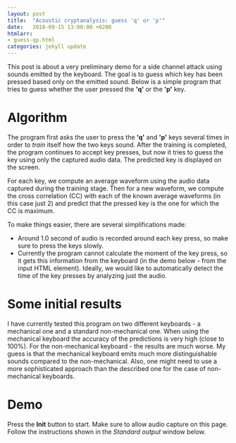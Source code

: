 ```yaml
---
layout: post
title:  "Acoustic cryptanalysis: guess 'q' or 'p'"
date:   2018-09-15 13:00:00 +0200
htmlarr:
- guess-qp.html
categories: jekyll update
---
```


This post is about a very preliminary demo for a side channel attack using sounds emitted by the keyboard.  The goal is
to guess which key has been pressed based only on the emitted sound. Below is a simple program that tries to guess
whether the user pressed the **'q'** or the **'p'** key.

<h1>Algorithm</h1>

The program first asks the user to press the **'q'** and **'p'** keys several times in order to *train* itself how the
two keys sound. After the training is completed, the program continues to accept key presses, but now it tries to guess
the key using only the captured audio data. The predicted key is displayed on the screen.

For each key, we compute an average waveform using the audio data captured during the training stage. Then for a new
waveform, we compute the cross correlation (CC) with each of the known average waveforms (in this case just 2) and
predict that the pressed key is the one for which the CC is maximum.

To make things easier, there are several simplifications made:

<ul>
<li>
Around 1.0 second of audio is recorded around each key press, so make sure to press the keys slowly.
</li>
<li>
Currently the program cannot calculate the moment of the key press, so it gets
this information from the keyboard (in the demo below - from the input HTML element). Ideally, we would like to
automatically detect the time of the key presses by analyzing just the audio.
</li>
</ul>

<h1>Some initial results</h1>

I have currently tested this program on two different keyboards - a mechanical one and a standard non-mechanical one.
When using the mechanical keyboard the accuracy of the predictions is very high (close to 100%). For the non-mechanical
keyboard - the results are much worse. My guess is that the mechanical keyboard emits much more distinguishable sounds
compared to the non-mechanical. Also, one might need to use a more sophisticated approach than the described one for the
case of non-mechanical keyboards.

<h1>Demo</h1>

Press the **Init** button to start. Make sure to allow audio capture on this page. Follow the instructions shown in the
*Standard output* window below.
